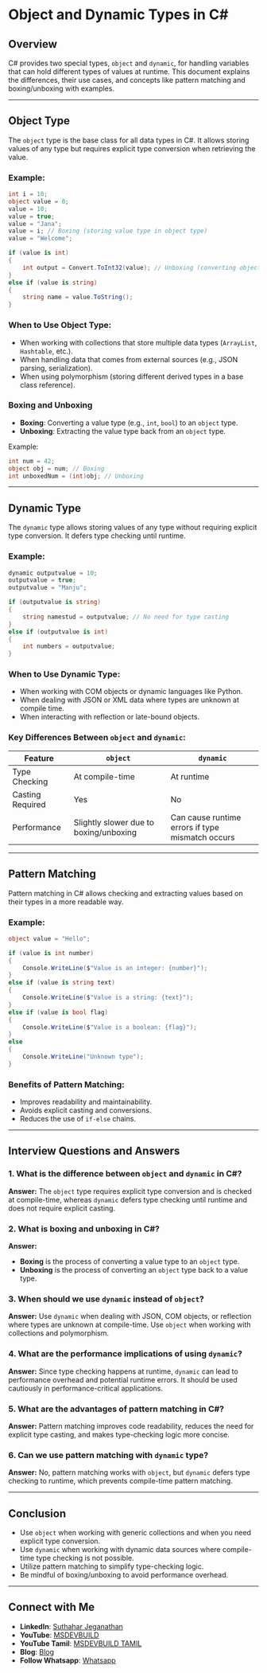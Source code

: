 # Object and Dynamic Types in C#

## Overview
C# provides two special types, `object` and `dynamic`, for handling variables that can hold different types of values at runtime. This document explains the differences, their use cases, and concepts like pattern matching and boxing/unboxing with examples.

---

## Object Type
The `object` type is the base class for all data types in C#. It allows storing values of any type but requires explicit type conversion when retrieving the value.

### Example:
```csharp
int i = 10;
object value = 0;
value = 10;
value = true;
value = "Jana";
value = i; // Boxing (storing value type in object type)
value = "Welcome";

if (value is int)
{
    int output = Convert.ToInt32(value); // Unboxing (converting object back to value type)
}
else if (value is string)
{
    string name = value.ToString();
}
```

### When to Use Object Type:
- When working with collections that store multiple data types (`ArrayList`, `Hashtable`, etc.).
- When handling data that comes from external sources (e.g., JSON parsing, serialization).
- When using polymorphism (storing different derived types in a base class reference).

### Boxing and Unboxing
- **Boxing**: Converting a value type (e.g., `int`, `bool`) to an `object` type.
- **Unboxing**: Extracting the value type back from an `object` type.

Example:
```csharp
int num = 42;
object obj = num; // Boxing
int unboxedNum = (int)obj; // Unboxing
```

---

## Dynamic Type
The `dynamic` type allows storing values of any type without requiring explicit type conversion. It defers type checking until runtime.

### Example:
```csharp
dynamic outputvalue = 10;
outputvalue = true;
outputvalue = "Manju";

if (outputvalue is string)
{
    string namestud = outputvalue; // No need for type casting
}
else if (outputvalue is int)
{
    int numbers = outputvalue;
}
```

### When to Use Dynamic Type:
- When working with COM objects or dynamic languages like Python.
- When dealing with JSON or XML data where types are unknown at compile time.
- When interacting with reflection or late-bound objects.

### Key Differences Between `object` and `dynamic`:
| Feature        | `object`  | `dynamic`  |
|--------------|-----------|------------|
| Type Checking | At compile-time | At runtime |
| Casting Required | Yes | No |
| Performance | Slightly slower due to boxing/unboxing | Can cause runtime errors if type mismatch occurs |

---

## Pattern Matching
Pattern matching in C# allows checking and extracting values based on their types in a more readable way.

### Example:
```csharp
object value = "Hello";

if (value is int number)
{
    Console.WriteLine($"Value is an integer: {number}");
}
else if (value is string text)
{
    Console.WriteLine($"Value is a string: {text}");
}
else if (value is bool flag)
{
    Console.WriteLine($"Value is a boolean: {flag}");
}
else
{
    Console.WriteLine("Unknown type");
}
```

### Benefits of Pattern Matching:
- Improves readability and maintainability.
- Avoids explicit casting and conversions.
- Reduces the use of `if-else` chains.

---

## Interview Questions and Answers

### 1. What is the difference between `object` and `dynamic` in C#?
**Answer:** The `object` type requires explicit type conversion and is checked at compile-time, whereas `dynamic` defers type checking until runtime and does not require explicit casting.

### 2. What is boxing and unboxing in C#?
**Answer:**
- **Boxing** is the process of converting a value type to an `object` type.
- **Unboxing** is the process of converting an `object` type back to a value type.

### 3. When should we use `dynamic` instead of `object`?
**Answer:** Use `dynamic` when dealing with JSON, COM objects, or reflection where types are unknown at compile-time. Use `object` when working with collections and polymorphism.

### 4. What are the performance implications of using `dynamic`?
**Answer:** Since type checking happens at runtime, `dynamic` can lead to performance overhead and potential runtime errors. It should be used cautiously in performance-critical applications.

### 5. What are the advantages of pattern matching in C#?
**Answer:** Pattern matching improves code readability, reduces the need for explicit type casting, and makes type-checking logic more concise.

### 6. Can we use pattern matching with `dynamic` type?
**Answer:** No, pattern matching works with `object`, but `dynamic` defers type checking to runtime, which prevents compile-time pattern matching.

---

## Conclusion
- Use `object` when working with generic collections and when you need explicit type conversion.
- Use `dynamic` when working with dynamic data sources where compile-time type checking is not possible.
- Utilize pattern matching to simplify type-checking logic.
- Be mindful of boxing/unboxing to avoid performance overhead.

---

## Connect with Me
- **LinkedIn**: [Suthahar Jeganathan](https://www.linkedin.com/in/jssuthahar/)
- **YouTube**: [MSDEVBUILD](https://www.youtube.com/@MSDEVBUILD)
- **YouTube Tamil**: [MSDEVBUILD TAMIL](https://www.youtube.com/@MSDEVBUILDTamil)
- **Blog**: [Blog](https://www.msdevbuild.com/)
- **Follow Whatsapp**: [Whatsapp](https://www.whatsapp.com/channel/0029Va5j2rHEFeXcTlUhQB0J)
